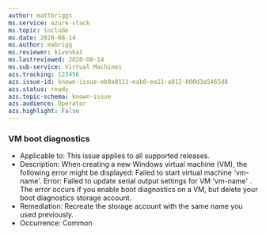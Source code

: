 ```yaml
---
author: mattbriggs
ms.service: azure-stack
ms.topic: include
ms.date: 2020-08-14
ms.author: mabrigg
ms.reviewer: kivenkat
ms.lastreviewed: 2020-08-14
ms.sub-service: Virtual Machines
azs.tracking: 123456
azs.issue-id: known-issue-eb0a8111-eab0-ea11-a812-000d3a5465d8
azs.status: ready
azs.topic-schema: known-issue
azs.audience: Operator
azs.highlight: False
---
```

### VM boot diagnostics

- Applicable to: This issue applies to all supported releases.
- Description: When creating a new Windows virtual machine (VM), the following error might be displayed: Failed to start virtual machine 'vm-name'. Error: Failed to update serial output settings for VM 'vm-name' . The error occurs if you enable boot diagnostics on a VM, but delete your boot diagnostics storage account.
- Remediation: Recreate the storage account with the same name you used previously.
- Occurrence: Common